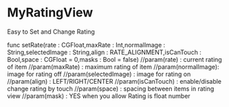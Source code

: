# MyRatingView

Easy to Set and Change Rating 

func setRate(rate : CGFloat,maxRate : Int,normalImage : String,selectedImage : String,align : RATE_ALIGNMENT,isCanTouch : Bool,space : CGFloat = 0,masks : Bool = false)
//param(rate) : current rating of item
//param(maxRate) : maximum rating of item
//param(normalImage): image for rating off
//param(selectedImage) : image for rating on
//param(align) : LEFT/RIGHT/CENTER
//param(isCanTouch) : enable/disable change rating by touch
//param(space) : spacing between items in rating view
//param(mask) : YES when you allow Rating is float number
